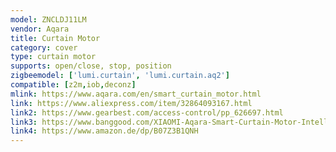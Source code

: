 ```yaml
---
model: ZNCLDJ11LM
vendor: Aqara
title: Curtain Motor
category: cover
type: curtain motor
supports: open/close, stop, position
zigbeemodel: ['lumi.curtain', 'lumi.curtain.aq2']
compatible: [z2m,iob,deconz]
mlink: https://www.aqara.com/en/smart_curtain_motor.html
link: https://www.aliexpress.com/item/32864093167.html
link2: https://www.gearbest.com/access-control/pp_626697.html
link3: https://www.banggood.com/XIAOMI-Aqara-Smart-Curtain-Motor-Intelligent-Zig_bee-Wifi-For-xiaomi-Smart-Home-Device-Wireless-Remote-Control-Via-Mi-Home-APP-p-1476591.html
link4: https://www.amazon.de/dp/B07Z3B1QNH
---
```

